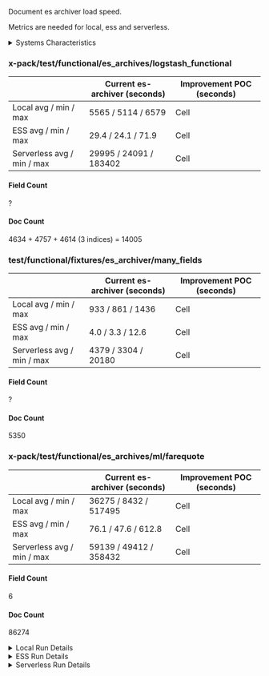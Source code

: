 Document es archiver load speed.

Metrics are needed for local, ess and serverless.

<details><summary>Systems Characteristics</summary>
<p>

50 executions per archive

### Instance Details

**Local**

- Mac OS X 13.4.1 (Ventura)

**ESS (cloud)**

- Version 8.8.1
- AWS - Paris (eu-west-3)
- 3 instances across 3 zones (eu-west-3a, eu-west-3b, eu-west-3c)
- KBN:
  - 1GB RAM

**Serverless (cloud)**

- Version 8.9.0
- AWS - Europe Central 1 (Frankfurt)
- 3 instances across 3 zones (eu-central-1a, eu-central-1b, eu-central-1c)
- KBN:
  - 1GB RAM

</p>
</details>

### x-pack/test/functional/es_archives/logstash_functional

|                            | Current es-archiver (seconds) | Improvement POC (seconds) |
| -------------------------- | ----------------------------- | ------------------------- |
| Local avg / min / max      | 5565 / 5114 / 6579            | Cell                      |
| ESS avg / min / max        | 29.4 / 24.1 / 71.9            | Cell                      |
| Serverless avg / min / max | 29995 / 24091 / 183402        | Cell                      |

#### Field Count

?

#### Doc Count

4634 + 4757 + 4614 (3 indices) = 14005

### test/functional/fixtures/es_archiver/many_fields

|                            | Current es-archiver (seconds) | Improvement POC (seconds) |
| -------------------------- | ----------------------------- | ------------------------- |
| Local avg / min / max      | 933 / 861 / 1436              | Cell                      |
| ESS avg / min / max        | 4.0 / 3.3 / 12.6              | Cell                      |
| Serverless avg / min / max | 4379 / 3304 / 20180           | Cell                      |

#### Field Count

?

#### Doc Count

5350

### x-pack/test/functional/es_archives/ml/farequote

|                            | Current es-archiver (seconds) | Improvement POC (seconds) |
| -------------------------- | ----------------------------- | ------------------------- |
| Local avg / min / max      | 36275 / 8432 / 517495         | Cell                      |
| ESS avg / min / max        | 76.1 / 47.6 / 612.8           | Cell                      |
| Serverless avg / min / max | 59139 / 49412 / 358432        | Cell                      |

#### Field Count

6

#### Doc Count

86274

<details><summary>Local Run Details</summary>
<p>

```
### r:
{
  "name": "x-pack/test/functional/es_archives/logstash_functional",
  "avg": 5565,
  "min": 5114,
  "max": 6579
}

### r:
{
  "name": "test/functional/fixtures/es_archiver/many_fields",
  "avg": 933,
  "min": 861,
  "max": 1436
}

### r:
{
  "name": "x-pack/test/functional/es_archives/ml/farequote",
  "avg": 36275,
  "min": 8432,
  "max": 517495
}
```

</p>
</details>

<details><summary>ESS Run Details</summary>
<p>

```
λλλ FINAL METRICS @ Jul 11, 2023, 2:16 PM

x-pack/test/functional/es_archives/logstash_functional
| ESS avg / min / max | 29.4 / 24.1 / 71.9 | Cell |


test/functional/fixtures/es_archiver/many_fields
| ESS avg / min / max | 4.0 / 3.3 / 12.6 | Cell |


x-pack/test/functional/es_archives/ml/farequote
| ESS avg / min / max | 76.1 / 47.6 / 612.8 | Cell |
```

</p>
</details>

<details><summary>Serverless Run Details</summary>
<p>

```
λλλ Avg, Min, and Max:
{
  "name": "x-pack/test/functional/es_archives/logstash_functional",
  "avg": 29995,
  "min": 24091,
  "max": 183402
}

λλλ Avg, Min, and Max:
{
  "name": "test/functional/fixtures/es_archiver/many_fields",
  "avg": 4379,
  "min": 3304,
  "max": 20180
}

λλλ Avg, Min, and Max:
{
  "name": "x-pack/test/functional/es_archives/ml/farequote",
  "avg": 59139,
  "min": 49412,
  "max": 358432
}
```

</p>
</details>
